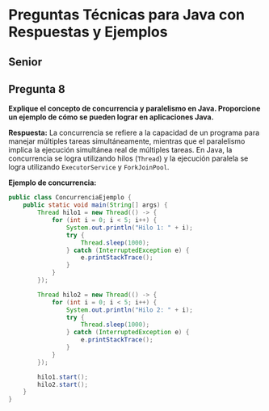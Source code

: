 # Preguntas Técnicas para Java con Respuestas y Ejemplos

##  Senior

## Pregunta 8
**Explique el concepto de concurrencia y paralelismo en Java. Proporcione un ejemplo de cómo se pueden lograr en aplicaciones Java.**

**Respuesta:**
La concurrencia se refiere a la capacidad de un programa para manejar múltiples tareas simultáneamente, mientras que el paralelismo implica la ejecución simultánea real de múltiples tareas. En Java, la concurrencia se logra utilizando hilos (`Thread`) y la ejecución paralela se logra utilizando `ExecutorService` y `ForkJoinPool`.

**Ejemplo de concurrencia:**
```java
public class ConcurrenciaEjemplo {
    public static void main(String[] args) {
        Thread hilo1 = new Thread(() -> {
            for (int i = 0; i < 5; i++) {
                System.out.println("Hilo 1: " + i);
                try {
                    Thread.sleep(1000);
                } catch (InterruptedException e) {
                    e.printStackTrace();
                }
            }
        });

        Thread hilo2 = new Thread(() -> {
            for (int i = 0; i < 5; i++) {
                System.out.println("Hilo 2: " + i);
                try {
                    Thread.sleep(1000);
                } catch (InterruptedException e) {
                    e.printStackTrace();
                }
            }
        });

        hilo1.start();
        hilo2.start();
    }
}
